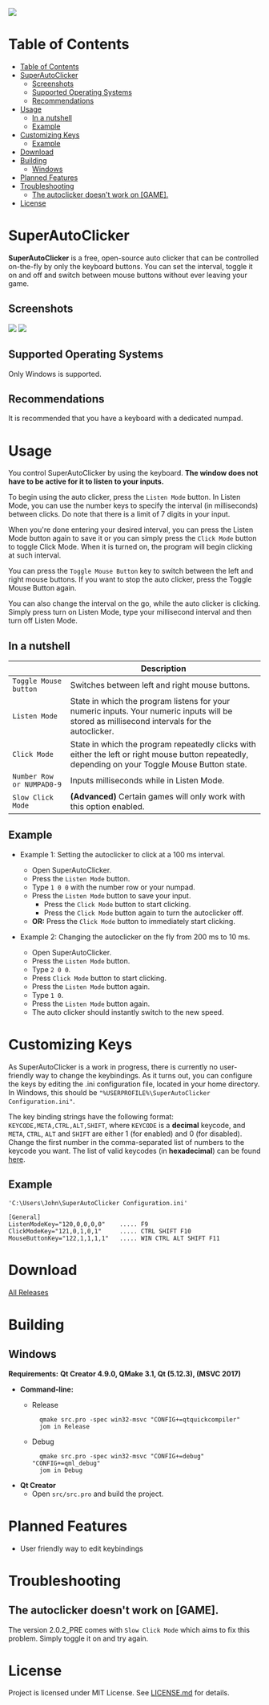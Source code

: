 ![](https://i.imgur.com/KvqVlJL.png)

# Table of Contents

- [Table of Contents](#table-of-contents)
- [SuperAutoClicker](#superautoclicker)
  - [Screenshots](#screenshots)
  - [Supported Operating Systems](#supported-operating-systems)
  - [Recommendations](#recommendations)
- [Usage](#usage)
  - [In a nutshell](#in-a-nutshell)
  - [Example](#example)
- [Customizing Keys](#customizing-keys)
  - [Example](#example-1)
- [Download](#download)
- [Building](#building)
  - [Windows](#windows)
- [Planned Features](#planned-features)
- [Troubleshooting](#troubleshooting)
  - [The autoclicker doesn't work on [GAME].](#the-autoclicker-doesnt-work-on-game)
- [License](#license)

# SuperAutoClicker

**SuperAutoClicker** is a free, open-source auto clicker that can be controlled on-the-fly by only the keyboard buttons. You can set the interval, toggle it on and off and switch between mouse buttons without ever leaving your game.

## Screenshots

![](./screenshots/ui_2.0.1_PRE.png)
![](./screenshots/about_2.0.1_PRE.png)

## Supported Operating Systems

Only Windows is supported.

## Recommendations

It is recommended that you have a keyboard with a dedicated numpad.

# Usage

You control SuperAutoClicker by using the keyboard. **The window does not have to be active for it to listen to your inputs.**

To begin using the auto clicker, press the `Listen Mode` button. In Listen Mode, you can use the number keys to specify the interval (in milliseconds) between clicks. Do note that there is a limit of 7 digits in your input.

When you're done entering your desired interval, you can press the Listen Mode button again to save it or you can simply press the `Click Mode` button to toggle Click Mode. When it is turned on, the program will begin clicking at such interval.

You can press the `Toggle Mouse Button` key to switch between the left and right mouse buttons. If you want to stop the auto clicker, press the Toggle Mouse Button again.

You can also change the interval on the go, while the auto clicker is clicking. Simply press turn on Listen Mode, type your millisecond interval and then turn off Listen Mode.

## In a nutshell

|                           | Description                                                                                                                                      |
| ------------------------- | ------------------------------------------------------------------------------------------------------------------------------------------------ |
| `Toggle Mouse button`     | Switches between left and right mouse buttons.                                                                                                   |
| `Listen Mode`             | State in which the program listens for your numeric inputs. Your numeric inputs will be stored as millisecond intervals for the autoclicker.     |
| `Click Mode`              | State in which the program repeatedly clicks with either the left or right mouse button repeatedly, depending on your Toggle Mouse Button state. |
| `Number Row or NUMPAD0-9` | Inputs milliseconds while in Listen Mode.                                                                                                        |
| `Slow Click Mode`         | **(Advanced)** Certain games will only work with this option enabled.                                                                                |

## Example

- Example 1: Setting the autoclicker to click at a 100 ms interval.
    - Open SuperAutoClicker.
    - Press the `Listen Mode` button.
    - Type `1 0 0` with the number row or your numpad.
    - Press the `Listen Mode` button to save your input.
        - Press the `Click Mode` button to start clicking.
        - Press the `Click Mode` button again to turn the autoclicker off.
    - **OR:**  Press the `Click Mode` button to immediately start clicking.

- Example 2: Changing the autoclicker on the fly from 200 ms to 10 ms.
   - Open SuperAutoClicker.
   - Press the `Listen Mode` button.
   - Type `2 0 0`.
   - Press `Click Mode` button to start clicking.
   - Press the `Listen Mode` button again.
   - Type `1 0`.
   - Press the `Listen Mode` button again.
   - The auto clicker should instantly switch to the new speed.

# Customizing Keys

As SuperAutoClicker is a work in progress, there is currently no user-friendly way to change the keybindings. As it turns out, you can configure the keys by editing the .ini configuration file, located in your home directory. In Windows, this should be `"%USERPROFILE%\SuperAutoClicker Configuration.ini"`.

The key binding strings have the following format: `KEYCODE,META,CTRL,ALT,SHIFT`, where `KEYCODE` is a **decimal** keycode, and `META`, `CTRL`, `ALT` and `SHIFT` are either 1 (for enabled) and 0 (for disabled). Change the first number in the comma-separated list of numbers to the keycode you want. The list of valid keycodes (in **hexadecimal**) can be found [here](KEYCODES.md).

## Example

`'C:\Users\John\SuperAutoClicker Configuration.ini'`

    [General]
    ListenModeKey="120,0,0,0,0"    ..... F9
    ClickModeKey="121,0,1,0,1"     ..... CTRL SHIFT F10
    MouseButtonKey="122,1,1,1,1"   ..... WIN CTRL ALT SHIFT F11

# Download

[All Releases](https://github.com/michelfaria/SuperAutoClicker/releases)

# Building

## Windows

**Requirements:** **Qt Creator 4.9.0, QMake 3.1, Qt (5.12.3), (MSVC 2017)**

- **Command-line:**
    - Release

            qmake src.pro -spec win32-msvc "CONFIG+=qtquickcompiler"
            jom in Release
    
    - Debug

            qmake src.pro -spec win32-msvc "CONFIG+=debug" "CONFIG+=qml_debug"
            jom in Debug

- **Qt Creator**
    - Open `src/src.pro` and build the project.

# Planned Features

- User friendly way to edit keybindings

# Troubleshooting

## The autoclicker doesn't work on [GAME].

The version 2.0.2_PRE comes with `Slow Click Mode` which aims to fix this problem.
Simply toggle it on and try again.

# License

Project is licensed under MIT License. See [LICENSE.md](./LICENSE.md) for details.
